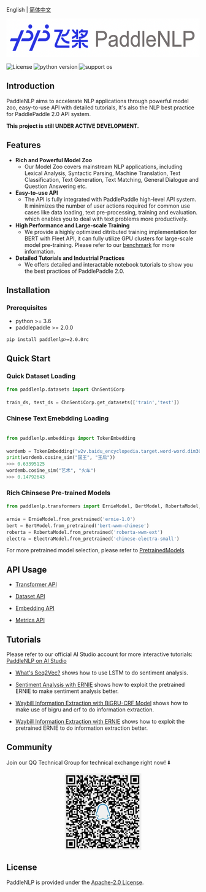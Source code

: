 English | [简体中文](./README.md)

<p align="center">
  <img src="./docs/imgs/paddlenlp.png" width="520" height ="100" />
</p>

![License](https://img.shields.io/badge/license-Apache%202-red.svg)
![python version](https://img.shields.io/badge/python-3.6+-orange.svg)
![support os](https://img.shields.io/badge/os-linux%2C%20win%2C%20mac-yellow.svg)

## Introduction

PaddleNLP aims to accelerate NLP applications through powerful model zoo, easy-to-use API with detailed tutorials, It's also the NLP best practice for PaddlePaddle 2.0 API system.

**This project is still UNDER ACTIVE DEVELOPMENT.**

## Features

* **Rich and Powerful Model Zoo**
  - Our Model Zoo covers mainstream NLP applications, including Lexical Analysis, Syntactic Parsing, Machine Translation, Text Classification, Text Generation, Text Matching, General Dialogue and Question Answering etc.
* **Easy-to-use API**
  - The API is fully integrated with PaddlePaddle high-level API system. It minimizes the number of user actions required for common use cases like data loading, text pre-processing, training and evaluation. which enables you to deal with text problems more productively.
* **High Performance and Large-scale Training**
  - We provide a highly optimized ditributed training implementation for BERT with Fleet API, it can fully utilize GPU clusters for large-scale model pre-training. Please refer to our [benchmark](./benchmark/bert) for more information.
* **Detailed Tutorials and Industrial Practices**
  - We offers detailed and interactable notebook tutorials to show you the best practices of PaddlePaddle 2.0.

## Installation

### Prerequisites

* python >= 3.6
* paddlepaddle >= 2.0.0

```
pip install paddlenlp>=2.0.0rc
```

## Quick Start

### Quick Dataset Loading

```python
from paddlenlp.datasets import ChnSentiCorp

train_ds, test_ds = ChnSentiCorp.get_datasets(['train','test'])
```

### Chinese Text Emebdding Loading

```python

from paddlenlp.embeddings import TokenEmbedding

wordemb = TokenEmbedding("w2v.baidu_encyclopedia.target.word-word.dim300")
print(wordemb.cosine_sim("国王", "王后"))
>>> 0.63395125
wordemb.cosine_sim("艺术", "火车")
>>> 0.14792643
```

### Rich Chinsese Pre-trained Models

```python
from paddlenlp.transformers import ErnieModel, BertModel, RobertaModel, ElectraModel

ernie = ErnieModel.from_pretrained('ernie-1.0')
bert = BertModel.from_pretrained('bert-wwm-chinese')
roberta = RobertaModel.from_pretrained('roberta-wwm-ext')
electra = ElectraModel.from_pretrained('chinese-electra-small')
```

For more pretrained model selection, please refer to [PretrainedModels](./paddlenlp/transformers/README.md)

## API Usage


- [Transformer API](./docs/transformers.md)

- [Dataset API](./docs/datasets.md)

- [Embedding API](./docs/embeddings.md)

- [Metrics API](./docs/metrics.md)


## Tutorials

Please refer to our official AI Studio account for more interactive tutorials: [PaddleNLP on AI Studio](https://aistudio.baidu.com/aistudio/personalcenter/thirdview/574995)

* [What's Seq2Vec?](https://aistudio.baidu.com/aistudio/projectdetail/1283423) shows how to use LSTM to do sentiment analysis.

* [Sentiment Analysis with ERNIE](https://aistudio.baidu.com/aistudio/projectdetail/1294333) shows how to exploit the pretrained ERNIE to make sentiment analysis better.

* [Waybill Information Extraction with BiGRU-CRF Model](https://aistudio.baidu.com/aistudio/projectdetail/1317771) shows how to make use of bigru and crf to do information extraction.

* [Waybill Information Extraction with ERNIE](https://aistudio.baidu.com/aistudio/projectdetail/1329361) shows how to exploit the pretrained ERNIE to do information extraction better.


## Community

Join our QQ Technical Group for technical exchange right now! ⬇️

<div align="center">
  <img src="./docs/imgs/qq.png" width="200" height="200" />
</div>

## License

PaddleNLP is provided under the [Apache-2.0 License](./LICENSE).
